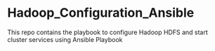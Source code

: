 Hadoop_Configuration_Ansible
=========

This repo contains the playbook to configure Hadoop HDFS and start cluster services using Ansible Playbook
